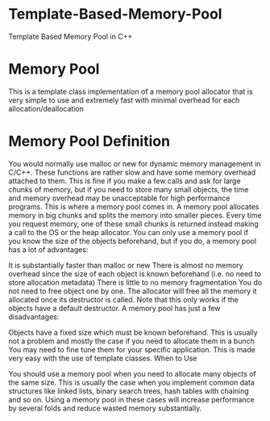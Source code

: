 # Template-Based-Memory-Pool
Template Based Memory Pool in C++

# Memory Pool
This is a template class implementation of a memory pool allocator that is very simple to use and extremely fast with minimal overhead for each allocation/deallocation

# Memory Pool Definition

You would normally use malloc or new for dynamic memory management in C/C++. These functions are rather slow and have some memory overhead attached to them. This is fine if you make a few calls and ask for large chunks of memory, but if you need to store many small objects, the time and memory overhead may be unacceptable for high performance programs. This is where a memory pool comes in. A memory pool allocates memory in big chunks and splits the memory into smaller pieces. Every time you request memory, one of these small chunks is returned instead making a call to the OS or the heap allocator. You can only use a memory pool if you know the size of the objects beforehand, but if you do, a memory pool has a lot of advantages:

It is substantially faster than malloc or new
There is almost no memory overhead since the size of each object is known beforehand (i.e. no need to store allocation metadata)
There is little to no memory fragmentation
You do not need to free object one by one. The allocator will free all the memory it allocated once its destructor is called. Note that this only works if the objects have a default destructor.
A memory pool has just a few disadvantages:

Objects have a fixed size which must be known beforehand. This is usually not a problem and mostly the case if you need to allocate them in a bunch
You may need to fine tune them for your specific application. This is made very easy with the use of template classes.
When to Use

You should use a memory pool when you need to allocate many objects of the same size. This is usually the case when you implement common data structures like linked lists, binary search trees, hash tables with chaining and so on. Using a memory pool in these cases will increase performance by several folds and reduce wasted memory substantially.
